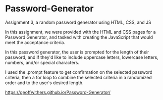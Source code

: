 # Password-Generator
Assignment 3, a random password generator using HTML, CSS, and JS

In this assignment, we were provided with the HTML and CSS pages for a Password Generator, and tasked with creating the JavaScript that would meet the acceptance criteria. 

In this password generator, the user is prompted for the length of their password, and if they'd like to include uppercase letters, lowercase letters, numbers, and/or special characters. 

I used the .prompt feature to get confirmation on the selected password criteria, then a for loop to combine the selected criteria in a randomized order and to the user's desired length. 


https://geoffwithers.github.io/Password-Generator/